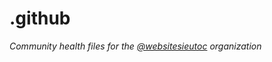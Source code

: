 # .github

*Community health files for the [@websitesieutoc](https://github.com/websitesieutoc) organization*
